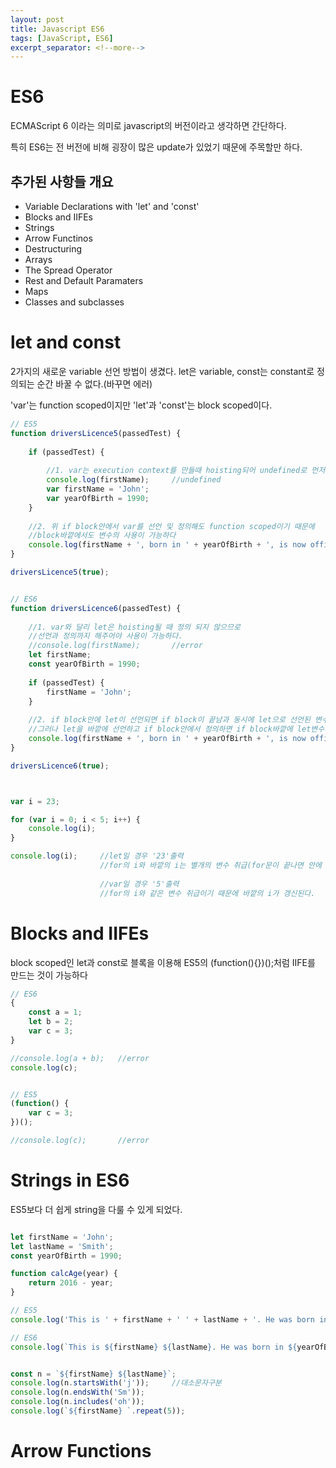 ```yaml
---
layout: post
title: Javascript ES6
tags: [JavaScript, ES6]
excerpt_separator: <!--more-->
---
```


# ES6

ECMAScript 6 이라는 의미로 javascript의 버전이라고 생각하면 간단하다.

특히 ES6는 전 버전에 비해 굉장이 많은 update가 있었기 때문에 주목할만 하다.

<!--more-->

## 추가된 사항들 개요

- Variable Declarations with 'let' and 'const'
- Blocks and IIFEs
- Strings
- Arrow Functinos
- Destructuring
- Arrays
- The Spread Operator
- Rest and Default Paramaters
- Maps
- Classes and subclasses

# let and const

2가지의 새로운 variable 선언 방법이 생겼다. let은 variable, const는 constant로 정의되는 순간 바꿀 수 없다.(바꾸면 에러)

'var'는 function scoped이지만 'let'과 'const'는 block scoped이다.

```javascript
// ES5
function driversLicence5(passedTest) {
    
    if (passedTest) {
        
        //1. var는 execution context를 만들때 hoisting되어 undefined로 먼저 정의 된다.
        console.log(firstName);     //undefined
        var firstName = 'John';
        var yearOfBirth = 1990;
    }
    
    //2. 위 if block안에서 var를 선언 및 정의해도 function scoped이기 때문에
    //block바깥에서도 변수의 사용이 가능하다
    console.log(firstName + ', born in ' + yearOfBirth + ', is now officially allowed to drive a car.');
}

driversLicence5(true);


// ES6
function driversLicence6(passedTest) {
    
    //1. var와 달리 let은 hoisting될 때 정의 되지 않으므로
    //선언과 정의까지 해주어야 사용이 가능하다.
    //console.log(firstName);       //error
    let firstName;
    const yearOfBirth = 1990;
    
    if (passedTest) {
        firstName = 'John';
    }
    
    //2. if block안에 let이 선언되면 if block이 끝남과 동시에 let으로 선언된 변수들은 사라지기 때문에 이곳에선 사용이 불가하다.
    //그러나 let을 바깥에 선언하고 if block안에서 정의하면 if block바깥에 let변수가 존재하게 되므로 사용이 가능하다
    console.log(firstName + ', born in ' + yearOfBirth + ', is now officially allowed to drive a car.');
}

driversLicence6(true);



var i = 23;

for (var i = 0; i < 5; i++) {
    console.log(i);
}

console.log(i);     //let일 경우 '23'출력
                    //for의 i와 바깥의 i는 별개의 변수 취급(for문이 끝나면 안에 있는 let i는 사라지기 때문)
                    
                    //var일 경우 '5'출력
                    //for의 i와 같은 변수 취급이기 때문에 바깥의 i가 갱신된다.
```

# Blocks and IIFEs

block scoped인 let과 const로 블록을 이용해 ES5의 (function(){})();처럼 IIFE를 만드는 것이 가능하다

```javascript
// ES6
{
    const a = 1;
    let b = 2;
    var c = 3;
}

//console.log(a + b);   //error
console.log(c);


// ES5
(function() {
    var c = 3;
})();

//console.log(c);       //error
```

# Strings in ES6

ES5보다 더 쉽게 string을 다룰 수 있게 되었다.

```javascript

let firstName = 'John';
let lastName = 'Smith';
const yearOfBirth = 1990;

function calcAge(year) {
    return 2016 - year;
}

// ES5
console.log('This is ' + firstName + ' ' + lastName + '. He was born in ' + yearOfBirth + '. Today, he is ' + calcAge(yearOfBirth) + ' years old.');

// ES6
console.log(`This is ${firstName} ${lastName}. He was born in ${yearOfBirth}. Today, he is ${calcAge(yearOfBirth)} years old.`);


const n = `${firstName} ${lastName}`;
console.log(n.startsWith('j'));     //대소문자구분
console.log(n.endsWith('Sm'));
console.log(n.includes('oh'));
console.log(`${firstName} `.repeat(5));

```

# Arrow Functions

